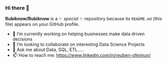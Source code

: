 ### Hi there 👋


**Rubiknow/Rubiknow** is a ✨ _special_ ✨ repository because its `README.md` (this file) appears on your GitHub profile.


- 🔭 I’m currently working on helping businesses make data driven decisions
- 👯 I’m looking to collaborate on interesting Data Science Projects
- 💬 Ask me about Data, SQL, ETL.....
- 📫 How to reach me: https://www.linkedin.com/in/reuben-ofeimun/

